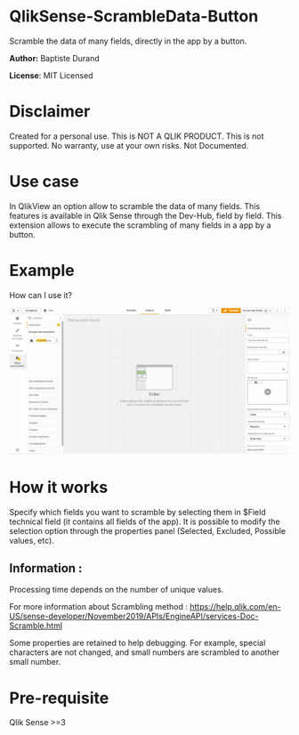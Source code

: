# QlikSense-ScrambleData-Button

Scramble the data of many fields, directly in the app by a button.

**Author:** Baptiste Durand

**License**: MIT Licensed  

# Disclaimer

Created for a personal use.
This is NOT A QLIK PRODUCT. This is not supported.
No warranty, use at your own risks.
Not Documented.

# Use case
In QlikView an option allow to scramble the data of many fields.
This features is available in Qlik Sense through the Dev-Hub, field by field.
This extension allows to execute the scrambling of many fields in a app by a button.

# Example

How can I use it?

![ScrambleData Qlik Extension](ScrambleData.gif)


# How it works

Specify which fields you want to scramble by selecting them in $Field technical field (it contains all fields of the app).
It is possible to modify the selection option through the properties panel (Selected, Excluded, Possible values, etc).

## Information :
Processing time depends on the number of unique values.

For more information about Scrambling method :
https://help.qlik.com/en-US/sense-developer/November2019/APIs/EngineAPI/services-Doc-Scramble.html

Some properties are retained to help debugging. For example, special characters are not changed, and small numbers are scrambled to another small number.

# Pre-requisite

Qlik Sense >=3




